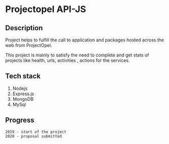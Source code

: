 # Projectopel API-JS

## Description

Project helps to fulfill the call to application and packages hosted across the web from ProjectOpel.

This project is mainly to satisfy the need to complete and get stats of projects like health, urls, activities , actions for the services.

## Tech stack

1. Nodejs
2. Express.js
3. MongoDB
4. MySql

## Progress

    2019 - start of the project
    2020 - proposal submitted
